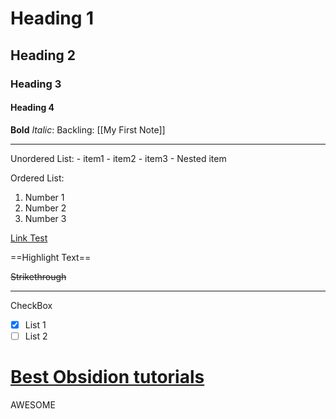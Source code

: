# Heading 1
## Heading 2
### Heading 3
#### Heading 4

**Bold**
*Italic*:
Backling: [[My First Note]]

<hr>
Unordered List: 
- item1
- item2
- item3
	- Nested item
	
Ordered List:
1. Number 1
2. Number 2
3. Number 3

[Link Test](https://github.com/HimanshuChaudhery)

==Highlight Text==

~~Strikethrough~~

<hr>

CheckBox
- [x] List 1
- [ ] List 2

# [Best Obsidion tutorials](https://www.youtube.com/watch?v=gafuqdKwD_U)

AWESOME
 
 
